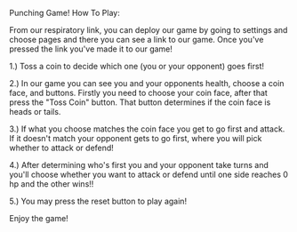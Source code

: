 Punching Game!
How To Play:

From our respiratory link, you can deploy our game by going to settings and choose pages and there you can see a link to our game. Once you've pressed the link you've made it to our game!

1.) Toss a coin to decide which one (you or your opponent) goes first! 

2.) In our game you can see you and your opponents health, choose a coin face, and buttons. Firstly you need to choose your coin face, after that press the "Toss Coin" button. That button determines if the coin face is heads or tails. 

3.) If what you choose matches the coin face you get to go first and attack. If it doesn't match your opponent gets to go first, where you will pick whether to attack or defend!

4.) After determining who's first you and your opponent take turns and you'll choose whether you want to attack or defend until one side reaches 0 hp and the other wins!!

5.) You may press the reset button to play again!

Enjoy the game!
